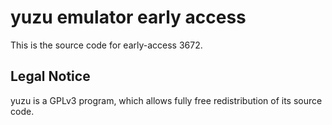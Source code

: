 yuzu emulator early access
=============

This is the source code for early-access 3672.

## Legal Notice

yuzu is a GPLv3 program, which allows fully free redistribution of its source code.